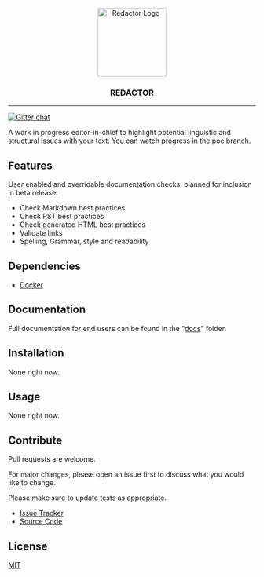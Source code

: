<p align="center">
  <img alt="Redactor Logo" src="https://testthedocs.org/img/redactor-logo.png" height="140" />
  <h3 align="center">REDACTOR</h3>
</p>

---

[![Gitter chat](https://badges.gitter.im/gitterHQ/gitter.png)](https://gitter.im/testthedocs/Lobby)

A work in progress editor-in-chief to highlight potential linguistic and structural issues with your text. You can watch progress in the [poc](https://github.com/testthedocs/redactor/tree/poc) branch.

## Features

User enabled and overridable documentation checks, planned for inclusion in beta release:

- Check Markdown best practices
- Check RST best practices
- Check generated HTML best practices
- Validate links
- Spelling, Grammar, style and readability

## Dependencies

- [Docker](https://docker.com/)

## Documentation

Full documentation for end users can be found in the "[docs](./docs)" folder.

## Installation

None right now.

## Usage

None right now.

## Contribute

Pull requests are welcome.

For major changes, please open an issue first to discuss what you would like to change.

Please make sure to update tests as appropriate.

- [Issue Tracker](https://github.com/testthedocs/redactor/issues/)
- [Source Code](https://github.com/testthedocs/redactor/)

## License

[MIT](https://choosealicense.com/licenses/mit/)
